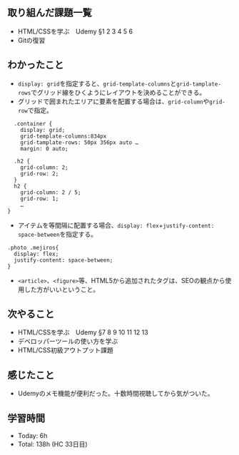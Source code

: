 ## 取り組んだ課題一覧
- HTML/CSSを学ぶ　Udemy §1 2 3 4 5 6
- Gitの復習
## わかったこと
- `display: grid`を指定すると、`grid-template-columns`と`grid-tamplate-rows`でグリッド線をひくようにレイアウトを決めることができる。
- グリッドで囲まれたエリアに要素を配置する場合は、`grid-column`や`grid-row`で指定。
```
  .container {
    display: grid;
    grid-template-columns:834px
    grid-tamplate-rows: 50px 356px auto …
    margin: 0 auto;
 
  .h2 {
    grid-column: 2;
    grid-row: 2;
  }
  h2 {
    grid-column: 2 / 5;
    grid-row: 1;
    …
}
```
- アイテムを等間隔に配置する場合、`display: flex`+`justify-content: space-between`を指定する。
```
.photo .mejiros{
  display: flex;
  justify-content: space-between;
}
```
- `<article>`、`<figure>`等、HTML5から追加されたタグは、SEOの観点から使用した方がいいということ。
## 次やること
- HTML/CSSを学ぶ　Udemy §7 8 9 10 11 12 13
- デベロッパーツールの使い方を学ぶ
- HTML/CSS初級アウトプット課題
## 感じたこと
- Udemyのメモ機能が便利だった。十数時間視聴してから気がついた。
## 学習時間
- Today: 6h 
- Total: 138h (HC 33日目)
